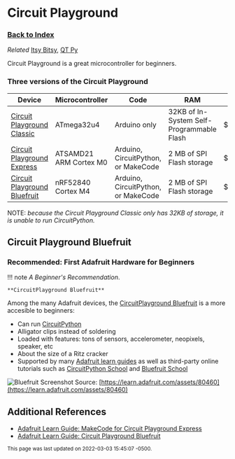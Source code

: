 
# Circuit Playground

### [Back to Index](index.md)

*Related* [Itsy Bitsy](itsy_bitsy.md), [QT Py](qt_py.md)


Circuit Playground is a great microcontroller for beginners.


### Three versions of the Circuit Playground

| Device                                                                | Microcontroller        | Code                                | RAM                                       | Cost   |
| --------------------------------------------------------------------- | ---------------------- | ----------------------------------- | ----------------------------------------- | ------ |
| [Circuit Playground Classic](https://www.adafruit.com/product/3000)   | ATmega32u4             | Arduino only                        | 32KB of In-System Self-Programmable Flash | $19.95 |
| [Circuit Playground Express](https://www.adafruit.com/product/3333)   | ATSAMD21 ARM Cortex M0 | Arduino, CircuitPython, or MakeCode | 2 MB of SPI Flash storage                 | $24.95 |
| [Circuit Playground Bluefruit](https://www.adafruit.com/product/4333) | nRF52840 Cortex M4     | Arduino, CircuitPython, or MakeCode | 2 MB of SPI Flash storage                 | $24.95 |

NOTE: *because the Circuit Playground Classic only has 32KB of storage, it is unable to run CircuitPython.*


## Circuit Playground Bluefruit
### Recommended: First Adafruit Hardware for Beginners

!!! note
    *A Beginner's Recommendation*.

    **CircuitPlayground Bluefruit**

Among the many Adafruit devices, the [CircuitPlayground Bluefruit](https://www.adafruit.com/product/4333) is a more accesible to beginners:

- Can run [CircuitPython](https://circuitpython.org)
- Alligator clips instead of soldering
- Loaded with features: tons of sensors, accelerometer, neopixels, speaker, etc
- About the size of a Ritz cracker
- Supported by many [Adafruit learn guides](https://learn.adafruit.com/adafruit-circuit-playground-bluefruit) as well as third-party online tutorials such as [CircuitPython School](https://www.youtube.com/watch?v=eU1e6xPvZEU&list=PL9VJ9OpT-IPSsQUWqQcNrVJqy4LhBjPX2) and [Bluefruit School](https://www.youtube.com/playlist?list=PL9VJ9OpT-IPRm9MhIOvnfNLe7fWYPx6ak)


![Bluefruit Screenshot](https://cdn-learn.adafruit.com/assets/assets/000/080/460/original/adafruit_products_CPB_labeled.jpg?1567626680)
Source: [https://learn.adafruit.com/assets/80460](https://learn.adafruit.com/assets/80460)


## Additional References
- [Adafruit Learn Guide: MakeCode for Circuit Playground Express](https://learn.adafruit.com/lightpaint-cplay/makecode-for-circuit-playground-express)
- [Adafruit Learn Guide: Circuit Playground Bluefruit](https://learn.adafruit.com/adafruit-circuit-playground-bluefruit)


<small>This page was last updated on 2022-03-03 15:45:07 -0500.</small>